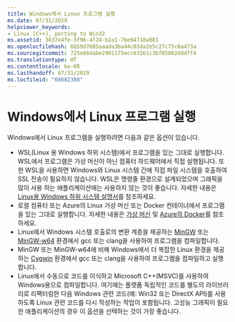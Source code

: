 ```yaml
---
title: Windows에서 Linux 프로그램 실행
ms.date: 07/31/2019
helpviewer_keywords:
- Linux [C++], porting to Win32
ms.assetid: 3837e4fe-3f96-4f24-b2a1-7be94718a881
ms.openlocfilehash: 6b59d7685aaada3ba44c03da2e5c27c75c8a473a
ms.sourcegitcommit: 725e86dabe2901175ecc63261c3bf05802dddff4
ms.translationtype: HT
ms.contentlocale: ko-KR
ms.lasthandoff: 07/31/2019
ms.locfileid: "68682380"
---
```

# <a name="running-linux-programs-on-windows"></a>Windows에서 Linux 프로그램 실행

Windows에서 Linux 프로그램을 실행하려면 다음과 같은 옵션이 있습니다.

- WSL(Linux 용 Windows 하위 시스템)에서 프로그램을 있는 그대로 실행합니다. WSL에서 프로그램은 가상 머신이 아닌 컴퓨터 하드웨어에서 직접 실행됩니다. 또한 WSL을 사용하면 Windows와 Linux 시스템 간에 직접 파일 시스템을 호출하여 SSL 전송이 필요하지 않습니다. WSL은 명령줄 환경으로 설계되었으며 그래픽을 많이 사용 하는 애플리케이션에는 사용하지 않는 것이 좋습니다. 자세한 내용은 [Linux용 Windows 하위 시스템 설명서](/windows/wsl/about)를 참조하세요.
- 로컬 컴퓨터 또는 Azure의 Linux 가상 머신 또는 Docker 컨테이너에서 프로그램을 있는 그대로 실행합니다. 자세한 내용은 [가상 머신](https://azure.microsoft.com/services/virtual-machines/) 및 [Azure의 Docker](https://docs.microsoft.com/azure/docker/)를 참조하세요.
- Linux에서 Windows 시스템 호출로의 변환 계층을 제공하는 [MinGW](http://MinGW.org/) 또는 [MinGW-w64](https://MinGW-w64.org/doku.php) 환경에서 gcc 또는 clang을 사용하여 프로그램을 컴파일합니다.
- MinGW 또는 MinGW-w64에 비해 Windows에서 더 복잡한 Linux 환경을 제공하는 [Cygwin](https://www.cygwin.com/) 환경에서 gcc 또는 clang을 사용하여 프로그램을 컴파일하고 실행합니다.
- Linux에서 수동으로 코드를 이식하고 Microsoft C++(MSVC)를 사용하여 Windows용으로 컴파일합니다. 여기에는 플랫폼 독립적인 코드를 별도의 라이브러리로 리팩터링한 다음 Windows 관련 코드(예: Win32 또는 DirectX API)를 사용하도록 Linux 관련 코드를 다시 작성하는 작업이 포함됩니다. 고성능 그래픽이 필요한 애플리케이션의 경우 이 옵션을 선택하는 것이 가장 좋습니다.

